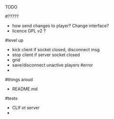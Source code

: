 TODO

#?????
- how send changes to player? Change interface?
- licence GPL v2 ?

#level up 
- kick client if socket closed, disconnect msg
- stop client if server socket closed
- grid
- save/disconnect unactive players
#error
- 
#things aroud
- README.md

#tests
- CLIf ot server
- 